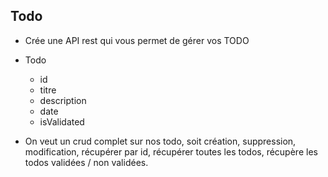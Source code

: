 ## Todo

- Crée une API rest qui vous permet de gérer vos TODO

- Todo
    - id
    - titre
    - description
    - date
    - isValidated

- On veut un crud complet sur nos todo, soit création, suppression, modification, récupérer par id, récupérer toutes les todos, récupère les todos validées / non validées.
